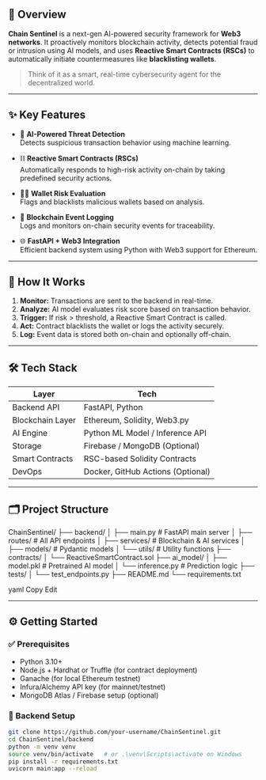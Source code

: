 ## 📌 Overview

**Chain Sentinel** is a next-gen AI-powered security framework for **Web3 networks**. It proactively monitors blockchain activity, detects potential fraud or intrusion using AI models, and uses **Reactive Smart Contracts (RSCs)** to automatically initiate countermeasures like **blacklisting wallets**.

> Think of it as a smart, real-time cybersecurity agent for the decentralized world.

---

## ✨ Key Features

- 🤖 **AI-Powered Threat Detection**  
  Detects suspicious transaction behavior using machine learning.

- ⛓️ **Reactive Smart Contracts (RSCs)**  
  Automatically responds to high-risk activity on-chain by taking predefined security actions.

- 🕵️‍♂️ **Wallet Risk Evaluation**  
  Flags and blacklists malicious wallets based on analysis.

- 📡 **Blockchain Event Logging**  
  Logs and monitors on-chain security events for traceability.

- 🌐 **FastAPI + Web3 Integration**  
  Efficient backend system using Python with Web3 support for Ethereum.

---

## 🧠 How It Works

1. **Monitor:** Transactions are sent to the backend in real-time.
2. **Analyze:** AI model evaluates risk score based on transaction behavior.
3. **Trigger:** If risk > threshold, a Reactive Smart Contract is called.
4. **Act:** Contract blacklists the wallet or logs the activity securely.
5. **Log:** Event data is stored both on-chain and optionally off-chain.

---

## 🛠️ Tech Stack

| Layer             | Tech                            |
|------------------|----------------------------------|
| Backend API       | FastAPI, Python                  |
| Blockchain Layer  | Ethereum, Solidity, Web3.py      |
| AI Engine         | Python ML Model / Inference API  |
| Storage           | Firebase / MongoDB (Optional)    |
| Smart Contracts   | RSC-based Solidity Contracts     |
| DevOps            | Docker, GitHub Actions (Optional)|

---

## 🗂️ Project Structure

ChainSentinel/ ├── backend/ │ ├── main.py # FastAPI main server │ ├── routes/ # All API endpoints │ ├── services/ # Blockchain & AI services │ ├── models/ # Pydantic models │ └── utils/ # Utility functions ├── contracts/ │ └── ReactiveSmartContract.sol ├── ai_model/ │ ├── model.pkl # Pretrained AI model │ └── inference.py # Prediction logic ├── tests/ │ └── test_endpoints.py ├── README.md └── requirements.txt

yaml
Copy
Edit

---

## ⚙️ Getting Started

### ✅ Prerequisites

- Python 3.10+
- Node.js + Hardhat or Truffle (for contract deployment)
- Ganache (for local Ethereum testnet)
- Infura/Alchemy API key (for mainnet/testnet)
- MongoDB Atlas / Firebase setup (optional)

### 🔧 Backend Setup

```bash
git clone https://github.com/your-username/ChainSentinel.git
cd ChainSentinel/backend
python -m venv venv
source venv/bin/activate   # or .\venv\Scripts\activate on Windows
pip install -r requirements.txt
uvicorn main:app --reload
